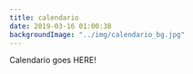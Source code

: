 ```yaml
---
title: calendario
date: 2019-03-16 01:00:38
backgroundImage: "../img/calendario_bg.jpg"
---
```

Calendario goes HERE!
